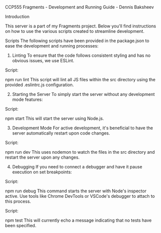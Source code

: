 CCP555 Fragments - Development and Running Guide - Dennis Baksheev

Introduction

This server is a part of my Fragments project. Below you'll find instructions on how to use the various scripts created to streamline development.

Scripts
The following scripts have been provided in the package.json to ease the development and running processes:

1. Linting
   To ensure that the code follows consistent styling and has no obvious issues, we use ESLint.

Script:

npm run lint
This script will lint all JS files within the src directory using the provided .eslintrc.js configuration.

2. Starting the Server
   To simply start the server without any development mode features:

Script:

npm start
This will start the server using Node.js.

3. Development Mode
   For active development, it's beneficial to have the server automatically restart upon code changes.

Script:

npm run dev
This uses nodemon to watch the files in the src directory and restart the server upon any changes.

4. Debugging
   If you need to connect a debugger and have it pause execution on set breakpoints:

Script:

npm run debug
This command starts the server with Node's inspector active. Use tools like Chrome DevTools or VSCode's debugger to attach to this process.

Script:

npm test
This will currently echo a message indicating that no tests have been specified.
